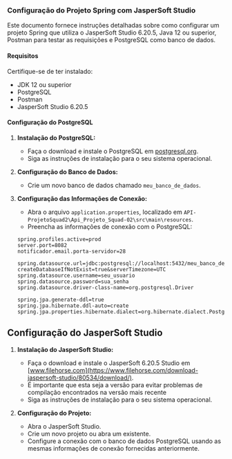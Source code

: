 ### Configuração do Projeto Spring com JasperSoft Studio

Este documento fornece instruções detalhadas sobre como configurar um projeto Spring que utiliza o JasperSoft Studio 6.20.5, Java 12 ou superior, Postman para testar as requisições e PostgreSQL como banco de dados.

#### Requisitos

Certifique-se de ter instalado:

- JDK 12 ou superior
- PostgreSQL
- Postman
- JasperSoft Studio 6.20.5

#### Configuração do PostgreSQL

1. **Instalação do PostgreSQL:**
   - Faça o download e instale o PostgreSQL em [postgresql.org](https://www.postgresql.org/download/).
   - Siga as instruções de instalação para o seu sistema operacional.

2. **Configuração do Banco de Dados:**
   - Crie um novo banco de dados chamado `meu_banco_de_dados`.

3. **Configuração das Informações de Conexão:**
   - Abra o arquivo `application.properties`, localizado em `API-ProjetoSquad2\Api_Projeto_Squad-02\src\main\resources`.
   - Preencha as informações de conexão com o PostgreSQL:

   ```properties
   spring.profiles.active=prod
   server.port=8082
   notificador.email.porta-servidor=28

   spring.datasource.url=jdbc:postgresql://localhost:5432/meu_banco_de_dados?createDatabaseIfNotExist=true&serverTimezone=UTC
   spring.datasource.username=seu_usuario
   spring.datasource.password=sua_senha
   spring.datasource.driver-class-name=org.postgresql.Driver

   spring.jpa.generate-ddl=true
   spring.jpa.hibernate.ddl-auto=create
   spring.jpa.properties.hibernate.dialect=org.hibernate.dialect.PostgreSQLDialect
   ```



 ## Configuração do JasperSoft Studio

1. **Instalação do JasperSoft Studio:**
   - Faça o download e instale o JasperSoft 6.20.5 Studio em [www.filehorse.com](https://www.filehorse.com/download-jaspersoft-studio/80534/download/).
   - É importante que esta seja a versão para evitar problemas de compilação encontrados na versão mais recente  
   - Siga as instruções de instalação para o seu sistema operacional.

2. **Configuração do Projeto:**
   - Abra o JasperSoft Studio.
   - Crie um novo projeto ou abra um existente.
   - Configure a conexão com o banco de dados PostgreSQL usando as mesmas informações de conexão fornecidas anteriormente.



